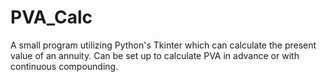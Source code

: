 # PVA_Calc
A small program utilizing Python's Tkinter which can calculate the present value of an annuity. Can be set up to calculate PVA in advance or with continuous compounding.
